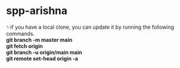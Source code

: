 # spp-arishna

✨if you have a local clone, you can update it by running the following commands.</br>
		<b>git branch -m master main</b></br>
		<b>git fetch origin</b></br>
		<b>git branch -u origin/main main</b></br>
		<b>git remote set-head origin -a</b>
